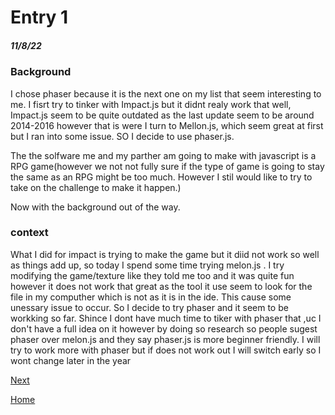 # Entry 1
##### 11/8/22

### Background
I chose phaser because it is the next one on my list that seem interesting to me. I fisrt try to tinker with Impact.js but it didnt realy work that well, Impact.js seem to be quite outdated as the last update seem to be around 2014-2016 however that is were I turn to Mellon.js, which seem great at first but I ran into some issue. SO I decide to use phaser.js.

The the solfware me and my parther am going to make with javascript is a RPG game(however we not not fully sure if the type of game is going to stay the same as an RPG might be too much. However I stil would like to try to take on the challenge to make it happen.)

Now with the background out of the way.

### context
What I did for impact is trying to make the game but it diid not work so well as things add up, so today I spend some time trying melon.js . I  try modifying the game/texture like they told me too and it was quite fun however it does not work that great as the tool it use seem to look for the file in my computher which is not as it is in the ide. This cause some unessary issue to occur. So I decide to try phaser and it seem to be workking so far. Shince I dont have much time to tiker with phaser that ,uc I don't have a full idea on it however by doing so research so people sugest phaser over melon.js and they say phaser.js is more beginner friendly. I will try to work more with phaser but if does not work out I will switch early so I wont change later in the year



[Next](entry02.md)

[Home](../README.md)